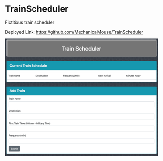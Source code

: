# TrainScheduler

Fictitious train scheduler

Deployed Link: https://github.com/MechanicalMouse/TrainScheduler

<img src="assets/images/Train.png">